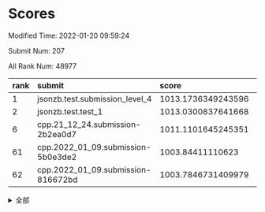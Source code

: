 # Scores

Modified Time: 2022-01-20 09:59:24

Submit Num: 207

All Rank Num: 48977

| rank |               submit               |       score        |       sigma        | pk_num |
| :--- | :--------------------------------- | :----------------- | :----------------- | :----- |
| 1    | jsonzb.test.submission_level_4     | 1013.1736349243596 | 0.8244859708848855 | 943    |
| 2    | jsonzb.test.test_1                 | 1013.0300837641668 | 0.8238981885698617 | 941    |
| 6    | cpp.21_12_24.submission-2b2ea0d7   | 1011.1101645245351 | 0.801938418844225  | 947    |
| 61   | cpp.2022_01_09.submission-5b0e3de2 | 1003.84411110623   | 0.7082384705474437 | 953    |
| 62   | cpp.2022_01_09.submission-816672bd | 1003.7846731409979 | 0.716990319155737  | 944    |


<details>
<summary>全部</summary>

| rank |                 submit                 |       score        |       sigma        | pk_num |
| :--- | :------------------------------------- | :----------------- | :----------------- | :----- |
| 1    | jsonzb.test.submission_level_4         | 1013.1736349243596 | 0.8244859708848855 | 943    |
| 2    | jsonzb.test.test_1                     | 1013.0300837641668 | 0.8238981885698617 | 941    |
| 3    | gobigger.level_3.submission_level_3_37 | 1012.1693020522624 | 0.8091177876386855 | 947    |
| 4    | gobigger.level_3.submission_level_3_41 | 1011.4874206684085 | 0.7654218538660088 | 946    |
| 5    | gobigger.level_3.submission_level_3_35 | 1011.2359578356701 | 0.7644523240774339 | 945    |
| 6    | cpp.21_12_24.submission-2b2ea0d7       | 1011.1101645245351 | 0.801938418844225  | 947    |
| 7    | gobigger.level_3.submission_level_3_24 | 1010.9535231635767 | 0.7899403937183346 | 945    |
| 8    | gobigger.level_3.submission_level_3_38 | 1010.936871331285  | 0.7601992453427221 | 946    |
| 9    | gobigger.level_3.submission_level_3_36 | 1010.8811155075093 | 0.8288487229079586 | 947    |
| 10   | gobigger.level_3.submission_level_3_47 | 1010.7444033216307 | 0.7734274762794885 | 943    |
| 11   | gobigger.level_3.submission_level_3_4  | 1010.7210879887098 | 0.7723439929395952 | 950    |
| 12   | gobigger.level_3.submission_level_3_28 | 1010.6492484948642 | 0.7582283405332011 | 945    |
| 13   | gobigger.level_3.submission_level_3_10 | 1010.6150777826549 | 0.7593760346563961 | 951    |
| 14   | gobigger.level_3.submission_level_3_8  | 1010.6066555571522 | 0.776737436185731  | 949    |
| 15   | gobigger.level_3.submission_level_3_1  | 1010.582341949511  | 0.7727301246752245 | 949    |
| 16   | gobigger.level_3.submission_level_3_42 | 1010.356684939428  | 0.762101758711431  | 945    |
| 17   | gobigger.level_3.submission_level_3_17 | 1010.2989693276971 | 0.7552002538234827 | 945    |
| 18   | gobigger.level_3.submission_level_3_19 | 1010.2950508769177 | 0.755702659626184  | 938    |
| 19   | gobigger.level_3.submission_level_3_21 | 1010.294359619629  | 0.774949681605833  | 948    |
| 20   | gobigger.level_3.submission_level_3_20 | 1010.2623954733896 | 0.7484646323820371 | 946    |
| 21   | gobigger.level_3.submission_level_3_49 | 1010.2489585113516 | 0.7435217542089668 | 946    |
| 22   | gobigger.level_3.submission_level_3_33 | 1010.2424962820307 | 0.7753458913099993 | 948    |
| 23   | gobigger.level_3.submission_level_3_29 | 1010.1528222057404 | 0.7747273151099007 | 947    |
| 24   | gobigger.level_3.submission_level_3_16 | 1010.0968651114347 | 0.7593083491200692 | 946    |
| 25   | gobigger.level_3.submission_level_3_3  | 1009.905358598769  | 0.7520719987528468 | 947    |
| 26   | gobigger.level_3.submission_level_3_0  | 1009.8605504605703 | 0.7574555378227127 | 950    |
| 27   | gobigger.level_3.submission_level_3_15 | 1009.7397796628868 | 0.7509978299497854 | 945    |
| 28   | gobigger.level_3.submission_level_3_48 | 1009.6582067442837 | 0.757650826619039  | 947    |
| 29   | gobigger.level_3.submission_level_3_18 | 1009.5873035876845 | 0.7635930464012003 | 946    |
| 30   | gobigger.level_3.submission_level_3_45 | 1009.5839985014624 | 0.7678963019856735 | 948    |
| 31   | gobigger.level_3.submission_level_3_11 | 1009.4881197877306 | 0.7415052996710898 | 945    |
| 32   | gobigger.level_3.submission_level_3_23 | 1009.4831273601934 | 0.740784270848829  | 952    |
| 33   | gobigger.level_3.submission_level_3_30 | 1009.4367380800168 | 0.7503258055598346 | 947    |
| 34   | gobigger.level_3.submission_level_3_13 | 1009.4247548257057 | 0.7544464687986486 | 942    |
| 35   | gobigger.level_3.submission_level_3_22 | 1009.4034137689266 | 0.75516631084803   | 952    |
| 36   | gobigger.level_3.submission_level_3_43 | 1009.4013587644979 | 0.7583190228417908 | 952    |
| 37   | gobigger.level_3.submission_level_3_46 | 1009.3838468275522 | 0.7521400779698485 | 950    |
| 38   | gobigger.level_3.submission_level_3_34 | 1009.3360114508617 | 0.7471578683489419 | 955    |
| 39   | gobigger.level_3.submission_level_3_12 | 1009.2671506473874 | 0.7608615757775264 | 949    |
| 40   | gobigger.level_3.submission_level_3_39 | 1009.254183712117  | 0.736462335013738  | 945    |
| 41   | gobigger.level_3.submission_level_3_40 | 1009.2013646966997 | 0.7539293785440757 | 947    |
| 42   | gobigger.level_3.submission_level_3_25 | 1009.1572332498887 | 0.7620780393120984 | 943    |
| 43   | gobigger.level_3.submission_level_3_26 | 1009.1278626481134 | 0.7616342700543969 | 948    |
| 44   | gobigger.level_3.submission_level_3_2  | 1009.0082329926328 | 0.7560656832764575 | 946    |
| 45   | gobigger.level_3.submission_level_3_44 | 1008.9851925179355 | 0.7366862827777793 | 944    |
| 46   | gobigger.level_3.submission_level_3_14 | 1008.9808568562463 | 0.7485953255650913 | 948    |
| 47   | gobigger.level_3.submission_level_3_5  | 1008.8320344980984 | 0.7468398698732645 | 944    |
| 48   | gobigger.level_3.submission_level_3_32 | 1008.790365110498  | 0.759742675904372  | 950    |
| 49   | gobigger.level_3.submission_level_3_27 | 1008.7523249182883 | 0.7341627796975247 | 945    |
| 50   | gobigger.level_3.submission_level_3_31 | 1008.7453773293256 | 0.7418831069987314 | 949    |
| 51   | gobigger.level_3.submission_level_3_9  | 1008.7378335481976 | 0.7569155764337785 | 943    |
| 52   | gobigger.level_3.submission_level_3_7  | 1008.5286006845533 | 0.7437555082009363 | 946    |
| 53   | gobigger.level_3.submission_level_3_6  | 1008.2516816963616 | 0.7477944841805381 | 945    |
| 54   | gobigger.level_1.submission_level_1_10 | 1004.8868498314746 | 0.7161497475981612 | 946    |
| 55   | gobigger.level_1.submission_level_1_23 | 1004.5833649272845 | 0.7113856986161198 | 949    |
| 56   | gobigger.level_1.submission_level_1_40 | 1004.1502399451057 | 0.7180431576571593 | 947    |
| 57   | gobigger.level_1.submission_level_1_19 | 1004.1314748560467 | 0.7171944817717848 | 939    |
| 58   | gobigger.level_1.submission_level_1_46 | 1003.9391900354989 | 0.7214223098613178 | 946    |
| 59   | gobigger.level_1.submission_level_1_28 | 1003.8857010545565 | 0.7303006658022418 | 947    |
| 60   | gobigger.level_1.submission_level_1_21 | 1003.8542416042108 | 0.7156776842724902 | 948    |
| 61   | cpp.2022_01_09.submission-5b0e3de2     | 1003.84411110623   | 0.7082384705474437 | 953    |
| 62   | cpp.2022_01_09.submission-816672bd     | 1003.7846731409979 | 0.716990319155737  | 944    |
| 63   | gobigger.level_1.submission_level_1_20 | 1003.7703705099053 | 0.7090566477795959 | 945    |
| 64   | gobigger.level_1.submission_level_1_33 | 1003.7380851625887 | 0.7144335998609245 | 947    |
| 65   | gobigger.level_1.submission_level_1_2  | 1003.7331388563409 | 0.7172951854740713 | 949    |
| 66   | gobigger.level_1.submission_level_1_41 | 1003.7147170472056 | 0.7117219579799205 | 946    |
| 67   | gobigger.level_1.submission_level_1_35 | 1003.6557078296375 | 0.7187975937519366 | 948    |
| 68   | gobigger.level_1.submission_level_1_29 | 1003.60074643009   | 0.7196186589402256 | 946    |
| 69   | gobigger.level_1.submission_level_1_43 | 1003.5883982886342 | 0.7214644145306903 | 948    |
| 70   | gobigger.level_1.submission_level_1_25 | 1003.5878022859914 | 0.7144884873182337 | 947    |
| 71   | gobigger.level_1.submission_level_1_24 | 1003.5625000974317 | 0.7074281002717612 | 946    |
| 72   | gobigger.level_1.submission_level_1_39 | 1003.4858598858502 | 0.7057025180411596 | 943    |
| 73   | gobigger.level_1.submission_level_1_37 | 1003.4372427479224 | 0.7256298468914402 | 947    |
| 74   | gobigger.level_1.submission_level_1_30 | 1003.3928150968343 | 0.7031514015716805 | 949    |
| 75   | gobigger.level_1.submission_level_1_4  | 1003.3612069128824 | 0.7101571995417822 | 948    |
| 76   | gobigger.level_1.submission_level_1_38 | 1003.2683350004254 | 0.7228502185237685 | 950    |
| 77   | gobigger.level_1.submission_level_1_45 | 1003.2000380870215 | 0.7060333014233288 | 946    |
| 78   | gobigger.level_1.submission_level_1_0  | 1003.1835011538395 | 0.7168676762766584 | 942    |
| 79   | gobigger.level_1.submission_level_1_1  | 1003.1551240541439 | 0.7102216994793787 | 951    |
| 80   | gobigger.level_1.submission_level_1_11 | 1003.0668113262534 | 0.7224174455467453 | 948    |
| 81   | gobigger.level_1.submission_level_1_18 | 1003.0398597470461 | 0.7064736382390834 | 941    |
| 82   | gobigger.level_1.submission_level_1_27 | 1003.0186796339486 | 0.7050765283795238 | 948    |
| 83   | gobigger.level_1.submission_level_1_8  | 1002.9831106700475 | 0.7198695023808717 | 948    |
| 84   | gobigger.level_1.submission_level_1_34 | 1002.9123771685363 | 0.7154723244830472 | 949    |
| 85   | gobigger.level_1.submission_level_1_42 | 1002.9048016299091 | 0.723178748090004  | 950    |
| 86   | gobigger.level_1.submission_level_1_5  | 1002.9019240154421 | 0.7110775657681041 | 945    |
| 87   | gobigger.level_1.submission_level_1_3  | 1002.8748097050545 | 0.7024750967642687 | 945    |
| 88   | gobigger.level_1.submission_level_1_49 | 1002.869180992321  | 0.7195665030795018 | 941    |
| 89   | gobigger.level_1.submission_level_1_47 | 1002.8199630729473 | 0.7177065061822205 | 945    |
| 90   | gobigger.level_1.submission_level_1_15 | 1002.7542707363989 | 0.7093772531956062 | 945    |
| 91   | gobigger.level_1.submission_level_1_36 | 1002.7438945020359 | 0.7145073155235651 | 948    |
| 92   | gobigger.level_1.submission_level_1_9  | 1002.7250457771253 | 0.7072996591718427 | 944    |
| 93   | gobigger.level_1.submission_level_1_14 | 1002.7072786557453 | 0.7161486536279914 | 943    |
| 94   | gobigger.level_1.submission_level_1_17 | 1002.62415592588   | 0.7073073537460096 | 949    |
| 95   | gobigger.level_1.submission_level_1_16 | 1002.5684229440722 | 0.7193708883607154 | 948    |
| 96   | gobigger.level_1.submission_level_1_31 | 1002.4650799306283 | 0.701062135684675  | 950    |
| 97   | gobigger.level_1.submission_level_1_44 | 1002.3022347869116 | 0.7202614727572815 | 944    |
| 98   | gobigger.level_1.submission_level_1_7  | 1002.30171032183   | 0.7188204198743187 | 950    |
| 99   | gobigger.level_1.submission_level_1_32 | 1002.2984782700728 | 0.7083743655597748 | 949    |
| 100  | gobigger.level_1.submission_level_1_26 | 1002.2325499211125 | 0.7102646505727699 | 945    |
| 101  | gobigger.level_1.submission_level_1_6  | 1002.1548966406535 | 0.7181381988222075 | 945    |
| 102  | gobigger.level_1.submission_level_1_22 | 1001.9685373869727 | 0.7103006098552977 | 947    |
| 103  | gobigger.level_1.submission_level_1_48 | 1001.811940494673  | 0.7141730255904486 | 947    |
| 104  | gobigger.level_1.submission_level_1_13 | 1001.7845619278147 | 0.707003289113129  | 940    |
| 105  | gobigger.level_1.submission_level_1_12 | 1001.7125668878912 | 0.7161501024442314 | 951    |
| 106  | gobigger.random.submission_random_9    | 998.0889476549148  | 0.7082328466300695 | 943    |
| 107  | gobigger.random.submission_random_15   | 997.6846468971935  | 0.7065397297594055 | 944    |
| 108  | gobigger.random.submission_random_3    | 997.1472451363746  | 0.7157197966485267 | 952    |
| 109  | gobigger.random.submission_random_40   | 996.9413563975758  | 0.70598252103323   | 948    |
| 110  | gobigger.random.submission_random_45   | 996.9172121949649  | 0.7079737212782596 | 945    |
| 111  | gobigger.random.submission_random_28   | 996.8640547485688  | 0.7027985431867401 | 949    |
| 112  | gobigger.random.submission_random_6    | 996.7025860177552  | 0.7209351836900109 | 944    |
| 113  | gobigger.random.submission_random_20   | 996.6297818727926  | 0.7069450527759736 | 947    |
| 114  | gobigger.random.submission_random_49   | 996.6128483273247  | 0.703919814013378  | 949    |
| 115  | gobigger.random.submission_random_36   | 996.4987170996046  | 0.7172599733433119 | 947    |
| 116  | gobigger.random.submission_random_35   | 996.4413668385629  | 0.7077289261973911 | 943    |
| 117  | gobigger.random.submission_random_18   | 996.4135108734325  | 0.7089825811798077 | 944    |
| 118  | gobigger.random.submission_random_26   | 996.3962103995665  | 0.6962976406916608 | 945    |
| 119  | gobigger.random.submission_random_4    | 996.3639142633863  | 0.7144617911941353 | 949    |
| 120  | gobigger.random.submission_random_46   | 996.2948430919834  | 0.7153266333410817 | 941    |
| 121  | gobigger.random.submission_random_10   | 996.2800902792206  | 0.7065724581421804 | 949    |
| 122  | gobigger.random.submission_random_1    | 996.2488043698146  | 0.6973533341191541 | 948    |
| 123  | gobigger.random.submission_random_34   | 996.2294703675907  | 0.705475633971452  | 944    |
| 124  | gobigger.random.submission_random_0    | 996.2166448393692  | 0.7118403974781707 | 942    |
| 125  | gobigger.random.submission_random_30   | 996.1576657554567  | 0.7080363271960484 | 948    |
| 126  | gobigger.random.submission_random_13   | 996.1422413654071  | 0.7304918830575116 | 951    |
| 127  | gobigger.random.submission_random_47   | 996.1324019377068  | 0.7033666972514889 | 949    |
| 128  | gobigger.random.submission_random_22   | 996.1089646168441  | 0.7098059857155848 | 949    |
| 129  | gobigger.random.submission_random_39   | 996.1016808523311  | 0.703226293596919  | 947    |
| 130  | gobigger.random.submission_random_2    | 996.0800287560751  | 0.7130998693643105 | 945    |
| 131  | gobigger.random.submission_random_16   | 996.0427870240833  | 0.7075971991230898 | 950    |
| 132  | gobigger.random.submission_random_48   | 996.0180365373009  | 0.7022935963284676 | 946    |
| 133  | gobigger.random.submission_random_32   | 995.9967249142879  | 0.7049831206477716 | 951    |
| 134  | gobigger.random.submission_random_23   | 995.9259249378839  | 0.6956627796496285 | 948    |
| 135  | gobigger.random.submission_random_24   | 995.9256441932827  | 0.7108984732797157 | 944    |
| 136  | gobigger.random.submission_random_14   | 995.8765233562451  | 0.7086411796990973 | 944    |
| 137  | gobigger.random.submission_random_11   | 995.8385236581908  | 0.719221745174443  | 945    |
| 138  | gobigger.random.submission_random_37   | 995.7573976786267  | 0.7032062850969922 | 949    |
| 139  | gobigger.random.submission_random_31   | 995.7113444483695  | 0.7170026161777551 | 948    |
| 140  | gobigger.random.submission_random_25   | 995.6521497678476  | 0.7065292817364206 | 948    |
| 141  | gobigger.random.submission_random_5    | 995.6501630283259  | 0.7101915337338731 | 945    |
| 142  | gobigger.random.submission_random_27   | 995.573233106036   | 0.7078945044642253 | 941    |
| 143  | gobigger.random.submission_random_19   | 995.5647601094162  | 0.7155580367496012 | 943    |
| 144  | gobigger.random.submission_random_12   | 995.5476334210753  | 0.7182251174967814 | 946    |
| 145  | gobigger.random.submission_random_42   | 995.5468010797508  | 0.7081223605763047 | 941    |
| 146  | gobigger.random.submission_random_44   | 995.5387452842147  | 0.707746071277463  | 943    |
| 147  | gobigger.random.submission_random_17   | 995.3564721174101  | 0.7038835006935321 | 948    |
| 148  | gobigger.random.submission_random_29   | 995.2568928766219  | 0.7025962954691437 | 943    |
| 149  | gobigger.random.submission_random_41   | 995.2444621471752  | 0.7228108427802756 | 943    |
| 150  | gobigger.random.submission_random_7    | 995.2360418825419  | 0.7164404841268994 | 949    |
| 151  | gobigger.random.submission_random_38   | 995.2301805682401  | 0.7048058829903093 | 947    |
| 152  | gobigger.random.submission_random_33   | 994.9439069573511  | 0.7172721734681101 | 940    |
| 153  | gobigger.level_2.submission_level_2_20 | 994.6644623032668  | 0.7302471042432352 | 942    |
| 154  | gobigger.random.submission_random_21   | 994.6469428158223  | 0.699303308304548  | 950    |
| 155  | gobigger.random.submission_random_43   | 994.5077501351942  | 0.7213046484322294 | 943    |
| 156  | gobigger.level_2.submission_level_2_41 | 994.1854451491655  | 0.7234324924846189 | 945    |
| 157  | gobigger.random.submission_random_8    | 993.8316506362404  | 0.7498744123491166 | 950    |
| 158  | gobigger.level_2.submission_level_2_22 | 993.7163285240338  | 0.7319627018468694 | 948    |
| 159  | gobigger.level_2.submission_level_2_45 | 993.4183525723425  | 0.731517141229625  | 950    |
| 160  | gobigger.level_2.submission_level_2_10 | 993.3948840706574  | 0.7370492712006567 | 942    |
| 161  | gobigger.level_2.submission_level_2_33 | 993.1946937667562  | 0.760387515501811  | 946    |
| 162  | gobigger.level_2.submission_level_2_4  | 993.131535318358   | 0.7414454953273403 | 946    |
| 163  | gobigger.level_2.submission_level_2_17 | 992.96473057411    | 0.7299774530825768 | 943    |
| 164  | gobigger.level_2.submission_level_2_8  | 992.784284513617   | 0.7536127914884145 | 949    |
| 165  | gobigger.level_2.submission_level_2_42 | 992.7799578961183  | 0.759991624541391  | 949    |
| 166  | gobigger.level_2.submission_level_2_14 | 992.7104595511744  | 0.7500145443778847 | 946    |
| 167  | gobigger.level_2.submission_level_2_0  | 992.653915809521   | 0.7533424932112919 | 946    |
| 168  | gobigger.level_2.submission_level_2_40 | 992.6434476522738  | 0.7450079645650053 | 950    |
| 169  | gobigger.level_2.submission_level_2_3  | 992.5998845819803  | 0.7503914183519299 | 947    |
| 170  | gobigger.level_2.submission_level_2_28 | 992.543957821134   | 0.7304757178537591 | 946    |
| 171  | gobigger.level_2.submission_level_2_13 | 992.5276770284548  | 0.7513628879117213 | 948    |
| 172  | gobigger.level_2.submission_level_2_37 | 992.4618446618102  | 0.7365227880570234 | 946    |
| 173  | gobigger.level_2.submission_level_2_32 | 992.4578514498784  | 0.7463622550736284 | 946    |
| 174  | gobigger.level_2.submission_level_2_29 | 992.4110134322179  | 0.7586724514332881 | 942    |
| 175  | gobigger.level_2.submission_level_2_11 | 992.3778581793388  | 0.755650417971587  | 946    |
| 176  | gobigger.level_2.submission_level_2_16 | 992.374457746007   | 0.7378574820508315 | 950    |
| 177  | gobigger.level_2.submission_level_2_23 | 992.3444589889912  | 0.7338041589702297 | 950    |
| 178  | gobigger.level_2.submission_level_2_35 | 992.3157643737762  | 0.7177632399105514 | 949    |
| 179  | gobigger.level_2.submission_level_2_44 | 992.3140430640099  | 0.7365077780677862 | 942    |
| 180  | gobigger.level_2.submission_level_2_34 | 992.2656150841924  | 0.7424640115553067 | 950    |
| 181  | gobigger.level_2.submission_level_2_30 | 992.186115228121   | 0.7365613644718181 | 952    |
| 182  | gobigger.level_2.submission_level_2_47 | 992.1747853070893  | 0.7369595344515746 | 942    |
| 183  | gobigger.level_2.submission_level_2_31 | 992.1558093191568  | 0.7320816113446562 | 949    |
| 184  | gobigger.level_2.submission_level_2_46 | 992.1516279205824  | 0.7481922799627253 | 947    |
| 185  | gobigger.level_2.submission_level_2_24 | 992.0569106927135  | 0.7358670495291533 | 944    |
| 186  | gobigger.level_2.submission_level_2_25 | 992.0293930419924  | 0.7521362874978766 | 944    |
| 187  | gobigger.level_2.submission_level_2_27 | 992.0064237472122  | 0.752292226402673  | 946    |
| 188  | gobigger.level_2.submission_level_2_5  | 991.9774617917346  | 0.7508161356545775 | 950    |
| 189  | gobigger.level_2.submission_level_2_1  | 991.9220355899305  | 0.7322435413043793 | 949    |
| 190  | gobigger.level_2.submission_level_2_36 | 991.8793691931489  | 0.738313137843875  | 946    |
| 191  | gobigger.level_2.submission_level_2_26 | 991.8002896410966  | 0.7397379826069769 | 946    |
| 192  | gobigger.level_2.submission_level_2_43 | 991.7918425053975  | 0.7578507748284549 | 949    |
| 193  | gobigger.level_2.submission_level_2_9  | 991.4905226433349  | 0.7678923894877673 | 944    |
| 194  | gobigger.level_2.submission_level_2_39 | 991.4196323911469  | 0.7463992389843025 | 949    |
| 195  | gobigger.level_2.submission_level_2_7  | 991.3943298609756  | 0.7638724322360864 | 942    |
| 196  | gobigger.level_2.submission_level_2_15 | 991.3217613770964  | 0.756705545275767  | 946    |
| 197  | gobigger.level_2.submission_level_2_21 | 991.2048991686195  | 0.7485897071059862 | 946    |
| 198  | gobigger.level_2.submission_level_2_2  | 991.1464826079904  | 0.7621601257957221 | 945    |
| 199  | gobigger.level_2.submission_level_2_19 | 990.991624035465   | 0.7563486531094509 | 952    |
| 200  | gobigger.level_2.submission_level_2_49 | 990.962807252914   | 0.7386355236056065 | 944    |
| 201  | gobigger.level_2.submission_level_2_18 | 990.8470697285132  | 0.754586684938258  | 946    |
| 202  | gobigger.level_2.submission_level_2_12 | 990.6762413078638  | 0.7784978774461859 | 945    |
| 203  | gobigger.level_2.submission_level_2_6  | 990.290011750531   | 0.7540261735549967 | 946    |
| 204  | gobigger.level_2.submission_level_2_48 | 990.2638631796227  | 0.7779205544813287 | 953    |
| 205  | gobigger.level_2.submission_level_2_38 | 990.0750103414016  | 0.7818917959912192 | 946    |
| 206  | gobigger.none.submission_none_1        | 976.7768748405788  | 1.4456621756502332 | 940    |
| 207  | gobigger.none.submission_none_0        | 975.4305154029361  | 1.553156155694168  | 937    |

</details>